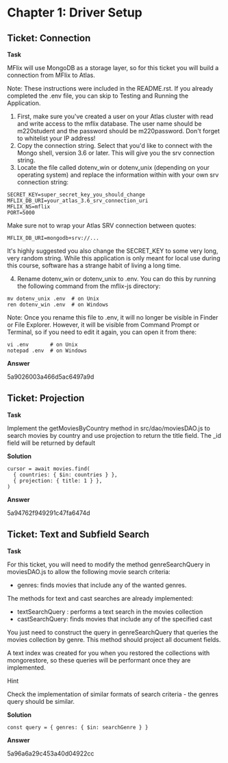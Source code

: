 # Chapter 1: Driver Setup

## Ticket: Connection

**Task**

MFlix will use MongoDB as a storage layer, so for this ticket you will build a connection from MFlix to Atlas.

Note: These instructions were included in the README.rst. If you already completed the .env file, you can skip to Testing and Running the Application.

1. First, make sure you've created a user on your Atlas cluster with read and write access to the mflix database.
   The user name should be m220student and the password should be m220password.
   Don't forget to whitelist your IP address!
2. Copy the connection string. Select that you'd like to connect with the Mongo shell, version 3.6 or later. This will give you the srv connection string.
3. Locate the file called dotenv_win or dotenv_unix (depending on your operating system) and replace the information within with your own srv connection string:

```
SECRET_KEY=super_secret_key_you_should_change
MFLIX_DB_URI=your_atlas_3.6_srv_connection_uri
MFLIX_NS=mflix
PORT=5000
```

Make sure not to wrap your Atlas SRV connection between quotes:

```
MFLIX_DB_URI=mongodb+srv://...
```

It's highly suggested you also change the SECRET_KEY to some very long, very random string. While this application is only meant for local use during this course, software has a strange habit of living a long time.

4. Rename dotenv_win or dotenv_unix to .env. You can do this by running the following command from the mflix-js directory:

```
mv dotenv_unix .env  # on Unix
ren dotenv_win .env  # on Windows
```

Note: Once you rename this file to .env, it will no longer be visible in Finder or File Explorer. However, it will be visible from Command Prompt or Terminal, so if you need to edit it again, you can open it from there:

```
vi .env       # on Unix
notepad .env  # on Windows
```

**Answer**

5a9026003a466d5ac6497a9d

## Ticket: Projection

**Task**

Implement the getMoviesByCountry method in src/dao/moviesDAO.js to search movies by country and use projection to return the title field. The \_id field will be returned by default

**Solution**

```
cursor = await movies.find(
  { countries: { $in: countries } },
  { projection: { title: 1 } },
)
```

**Answer**

5a94762f949291c47fa6474d

## Ticket: Text and Subfield Search

**Task**

For this ticket, you will need to modify the method genreSearchQuery in moviesDAO.js to allow the following movie search criteria:

- genres: finds movies that include any of the wanted genres.

The methods for text and cast searches are already implemented:

- textSearchQuery : performs a text search in the movies collection
- castSearchQuery: finds movies that include any of the specified cast

You just need to construct the query in genreSearchQuery that queries the movies collection by genre. This method should project all document fields.

A text index was created for you when you restored the collections with mongorestore, so these queries will be performant once they are implemented.

Hint

Check the implementation of similar formats of search criteria - the genres query should be similar.

**Solution**

```
const query = { genres: { $in: searchGenre } }
```

**Answer**

5a96a6a29c453a40d04922cc
